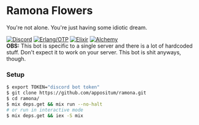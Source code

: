 # Ramona Flowers
You're not alone. You're just having some idiotic dream.

[![Discord](https://img.shields.io/badge/unleashed-discord-7289DA.svg)](https://discord.io/unleashed/)
[![Erlang/OTP](https://img.shields.io/badge/Erlang/OTP-%E2%89%A520-c50096.svg)](http://erlang.org/doc/)
[![Elixir](https://img.shields.io/badge/elixir-%E2%89%A51.5-75397d.svg)](https://elixir-lang.org/)
[![Alchemy](https://img.shields.io/badge/alchemy-0.6.1-A56FBD.svg)](https://github.com/cronokirby/alchemy)
<br>
**OBS:** This bot is specific to a single server and there is a lot of hardcoded stuff. Don't expect it to work on your server. This bot is shit anyways, though.
<br>
### Setup
```bash
$ export TOKEN="discord bot token"
$ git clone https://github.com/appositum/ramona.git
$ cd ramona/
$ mix deps.get && mix run --no-halt
# or run in interactive mode
$ mix deps.get && iex -S mix
```
